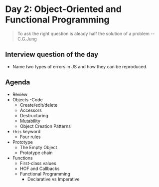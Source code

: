# Day 2: Object-Oriented and Functional Programming

> To ask the right question is aleady half the solution of a problem
> -- C.G.Jung

## Interview question of the day

- Name two types of errors in JS and how they can be reproduced.

## Agenda

- Review
- Objects -Code
  - Create/edit/delete
  - Accessors 
  - Destructuring
  - Mutability
  - Object Creation Patterns
- `this` keyword
  - Four rules
- Prototype
  - The Empty Object
  - Prototype chain
- Functions
  - First-class values
  - HOF and Callbacks
  - Functional Programming
    - Declarative vs Imperative
